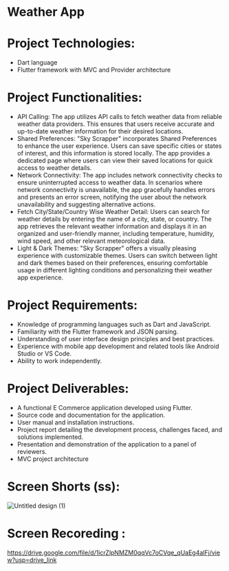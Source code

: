 # Weather App
# Project Technologies:
- Dart language
- Flutter framework with MVC and Provider architecture
# Project Functionalities:
- API Calling: The app utilizes API calls to fetch weather data from reliable weather data
  providers. This ensures that users receive accurate and up-to-date weather information for their
  desired locations.
- Shared Preferences: "Sky Scrapper" incorporates Shared Preferences to enhance the user
  experience. Users can save specific cities or states of interest, and this information is stored
  locally. The app provides a dedicated page where users can view their saved locations for quick
  access to weather details.
- Network Connectivity: The app includes network connectivity checks to ensure uninterrupted
  access to weather data. In scenarios where network connectivity is unavailable, the app
  gracefully handles errors and presents an error screen, notifying the user about the network
  unavailability and suggesting alternative actions.
- Fetch City/State/Country Wise Weather Detail: Users can search for weather details by
  entering the name of a city, state, or country. The app retrieves the relevant weather information
  and displays it in an organized and user-friendly manner, including temperature, humidity, wind
  speed, and other relevant meteorological data.
- Light & Dark Themes: "Sky Scrapper" offers a visually pleasing experience with customizable
  themes. Users can switch between light and dark themes based on their preferences, ensuring
  comfortable usage in different lighting conditions and personalizing their weather app
  experience.
# Project Requirements:
- Knowledge of programming languages such as Dart and JavaScript.
- Familiarity with the Flutter framework and JSON parsing.
- Understanding of user interface design principles and best practices.
- Experience with mobile app development and related tools like Android Studio or VS Code.
- Ability to work independently.
# Project Deliverables:
- A functional E Commerce application developed using Flutter.
- Source code and documentation for the application.
- User manual and installation instructions.
- Project report detailing the development process, challenges faced, and solutions implemented.
- Presentation and demonstration of the application to a panel of reviewers.
- MVC project architecture
# Screen Shorts (ss):
![Untitled design (1)](https://github.com/dhyeyr/weather/assets/143472343/dbf5316f-a4c4-4433-aa24-2e45c42bcc77)
# Screen Recoreding :
https://drive.google.com/file/d/1icrZlpNMZM0qqVc7oCVqe_qUaEg4alFj/view?usp=drive_link
